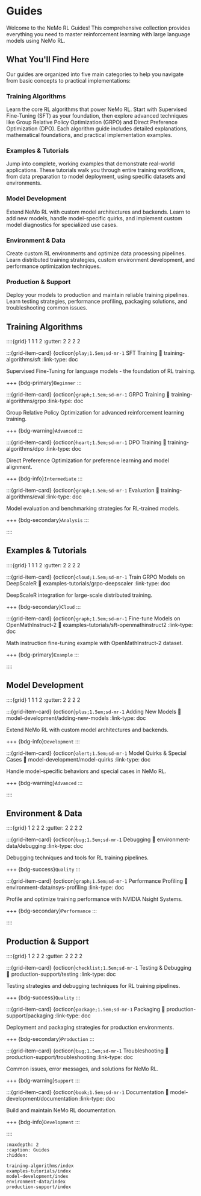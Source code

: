 # Guides

Welcome to the NeMo RL Guides! This comprehensive collection provides everything you need to master reinforcement learning with large language models using NeMo RL.

## What You'll Find Here

Our guides are organized into five main categories to help you navigate from basic concepts to practical implementations:

### **Training Algorithms** 
Learn the core RL algorithms that power NeMo RL. Start with Supervised Fine-Tuning (SFT) as your foundation, then explore advanced techniques like Group Relative Policy Optimization (GRPO) and Direct Preference Optimization (DPO). Each algorithm guide includes detailed explanations, mathematical foundations, and practical implementation examples.

### **Examples & Tutorials**
Jump into complete, working examples that demonstrate real-world applications. These tutorials walk you through entire training workflows, from data preparation to model deployment, using specific datasets and environments.

### **Model Development**
Extend NeMo RL with custom model architectures and backends. Learn to add new models, handle model-specific quirks, and implement custom model diagnostics for specialized use cases.

### **Environment & Data**
Create custom RL environments and optimize data processing pipelines. Learn distributed training strategies, custom environment development, and performance optimization techniques.

### **Production & Support**
Deploy your models to production and maintain reliable training pipelines. Learn testing strategies, performance profiling, packaging solutions, and troubleshooting common issues.

## Training Algorithms

::::{grid} 1 1 1 2
:gutter: 2 2 2 2

:::{grid-item-card} {octicon}`play;1.5em;sd-mr-1` SFT Training
:link: training-algorithms/sft
:link-type: doc

Supervised Fine-Tuning for language models - the foundation of RL training.

+++
{bdg-primary}`Beginner`
:::

:::{grid-item-card} {octicon}`graph;1.5em;sd-mr-1` GRPO Training
:link: training-algorithms/grpo
:link-type: doc

Group Relative Policy Optimization for advanced reinforcement learning training.

+++
{bdg-warning}`Advanced`
:::

:::{grid-item-card} {octicon}`heart;1.5em;sd-mr-1` DPO Training
:link: training-algorithms/dpo
:link-type: doc

Direct Preference Optimization for preference learning and model alignment.

+++
{bdg-info}`Intermediate`
:::

:::{grid-item-card} {octicon}`graph;1.5em;sd-mr-1` Evaluation
:link: training-algorithms/eval
:link-type: doc

Model evaluation and benchmarking strategies for RL-trained models.

+++
{bdg-secondary}`Analysis`
:::

::::

## Examples & Tutorials

::::{grid} 1 1 1 2
:gutter: 2 2 2 2

:::{grid-item-card} {octicon}`cloud;1.5em;sd-mr-1` Train GRPO Models on DeepScaleR
:link: examples-tutorials/grpo-deepscaler
:link-type: doc

DeepScaleR integration for large-scale distributed training.

+++
{bdg-secondary}`Cloud`
:::

:::{grid-item-card} {octicon}`graph;1.5em;sd-mr-1` Fine-tune Models on OpenMathInstruct-2
:link: examples-tutorials/sft-openmathinstruct2
:link-type: doc

Math instruction fine-tuning example with OpenMathInstruct-2 dataset.

+++
{bdg-primary}`Example`
:::

::::

## Model Development

::::{grid} 1 1 1 2
:gutter: 2 2 2 2

:::{grid-item-card} {octicon}`plus;1.5em;sd-mr-1` Adding New Models
:link: model-development/adding-new-models
:link-type: doc

Extend NeMo RL with custom model architectures and backends.

+++
{bdg-info}`Development`
:::

:::{grid-item-card} {octicon}`alert;1.5em;sd-mr-1` Model Quirks & Special Cases
:link: model-development/model-quirks
:link-type: doc

Handle model-specific behaviors and special cases in NeMo RL.

+++
{bdg-warning}`Advanced`
:::

::::

## Environment & Data

::::{grid} 1 2 2 2
:gutter: 2 2 2 2

:::{grid-item-card} {octicon}`bug;1.5em;sd-mr-1` Debugging
:link: environment-data/debugging
:link-type: doc

Debugging techniques and tools for RL training pipelines.

+++
{bdg-success}`Quality`
:::

:::{grid-item-card} {octicon}`graph;1.5em;sd-mr-1` Performance Profiling
:link: environment-data/nsys-profiling
:link-type: doc

Profile and optimize training performance with NVIDIA Nsight Systems.

+++
{bdg-secondary}`Performance`
:::

::::

## Production & Support

::::{grid} 1 2 2 2
:gutter: 2 2 2 2

:::{grid-item-card} {octicon}`checklist;1.5em;sd-mr-1` Testing & Debugging
:link: production-support/testing
:link-type: doc

Testing strategies and debugging techniques for RL training pipelines.

+++
{bdg-success}`Quality`
:::

:::{grid-item-card} {octicon}`package;1.5em;sd-mr-1` Packaging
:link: production-support/packaging
:link-type: doc

Deployment and packaging strategies for production environments.

+++
{bdg-secondary}`Production`
:::

:::{grid-item-card} {octicon}`bug;1.5em;sd-mr-1` Troubleshooting
:link: production-support/troubleshooting
:link-type: doc

Common issues, error messages, and solutions for NeMo RL.

+++
{bdg-warning}`Support`
:::

:::{grid-item-card} {octicon}`book;1.5em;sd-mr-1` Documentation
:link: model-development/documentation
:link-type: doc

Build and maintain NeMo RL documentation.

+++
{bdg-info}`Development`
:::

::::

```{toctree}
:maxdepth: 2
:caption: Guides
:hidden:

training-algorithms/index
examples-tutorials/index
model-development/index
environment-data/index
production-support/index
```
